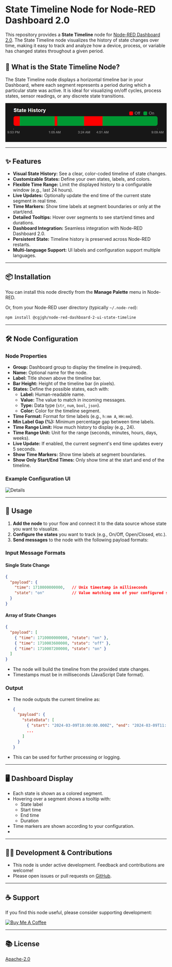 
# State Timeline Node for Node-RED Dashboard 2.0

This repository provides a **State Timeline** node for [Node-RED Dashboard 2.0](https://github.com/flowfuse/node-red-dashboard). The State Timeline node visualizes the history of state changes over time, making it easy to track and analyze how a device, process, or variable has changed states throughout a given period.

## 🚦 What is the State Timeline Node?

The State Timeline node displays a horizontal timeline bar in your Dashboard, where each segment represents a period during which a particular state was active. It is ideal for visualizing on/off cycles, process states, sensor readings, or any discrete state transitions.

![Overview](https://github.com/cgjgh/node-red-dashboard-2-ui-state-timeline/blob/40658aef518f54a6068e5eb9bfc79029e86b4c16/assets/overview.png?raw=true)

---

## ✨ Features

- **Visual State History:** See a clear, color-coded timeline of state changes.
- **Customizable States:** Define your own states, labels, and colors.
- **Flexible Time Range:** Limit the displayed history to a configurable window (e.g., last 24 hours).
- **Live Updates:** Optionally update the end time of the current state segment in real time.
- **Time Markers:** Show time labels at segment boundaries or only at the start/end.
- **Detailed Tooltips:** Hover over segments to see start/end times and durations.
- **Dashboard Integration:** Seamless integration with Node-RED Dashboard 2.0.
- **Persistent State:** Timeline history is preserved across Node-RED restarts.
- **Multi-language Support:** UI labels and configuration support multiple languages.

---

## 📦 Installation

You can install this node directly from the **Manage Palette** menu in Node-RED.

Or, from your Node-RED user directory (typically `~/.node-red`):

```sh
npm install @cgjgh/node-red-dashboard-2-ui-state-timeline
```

---

## 🛠️ Node Configuration

### Node Properties

- **Group:** Dashboard group to display the timeline in (required).
- **Name:** Optional name for the node.
- **Label:** Title shown above the timeline bar.
- **Bar Height:** Height of the timeline bar (in pixels).
- **States:** Define the possible states, each with:
  - **Label:** Human-readable name.
  - **Value:** The value to match in incoming messages.
  - **Type:** Data type (`str`, `num`, `bool`, `json`).
  - **Color:** Color for the timeline segment.
- **Time Format:** Format for time labels (e.g., `h:mm A`, `HH:mm`).
- **Min Label Gap (%):** Minimum percentage gap between time labels.
- **Time Range Limit:** How much history to display (e.g., 24).
- **Time Range Unit:** Unit for the range (seconds, minutes, hours, days, weeks).
- **Live Update:** If enabled, the current segment's end time updates every 5 seconds.
- **Show Time Markers:** Show time labels at segment boundaries.
- **Show Only Start/End Times:** Only show time at the start and end of the timeline.

### Example Configuration UI

![Details](https://github.com/cgjgh/node-red-dashboard-2-ui-state-timeline/blob/40658aef518f54a6068e5eb9bfc79029e86b4c16/assets/details.png?raw=true)

---

## 🔗 Usage

1. **Add the node** to your flow and connect it to the data source whose state you want to visualize.
2. **Configure the states** you want to track (e.g., On/Off, Open/Closed, etc.).
3. **Send messages** to the node with the following payload formats:

### Input Message Formats

#### Single State Change

```json
{
  "payload": {
    "time": 1710000000000,   // Unix timestamp in milliseconds
    "state": "on"            // Value matching one of your configured states
  }
}
```

#### Array of State Changes

```json
{
  "payload": [
    { "time": 1710000000000, "state": "on" },
    { "time": 1710003600000, "state": "off" },
    { "time": 1710007200000, "state": "on" }
  ]
}
```

- The node will build the timeline from the provided state changes.
- Timestamps must be in milliseconds (JavaScript Date format).

### Output

- The node outputs the current timeline as:
  ```json
  {
    "payload": {
      "stateData": [
        { "start": "2024-03-09T10:00:00.000Z", "end": "2024-03-09T11:00:00.000Z", "state": "on" },
        ...
      ]
    }
  }
  ```
- This can be used for further processing or logging.

---

## 🖥️ Dashboard Display

- Each state is shown as a colored segment.
- Hovering over a segment shows a tooltip with:
  - State label
  - Start time
  - End time
  - Duration
- Time markers are shown according to your configuration.
- 
---

## 🧑‍💻 Development & Contributions

- This node is under active development. Feedback and contributions are welcome!
- Please open issues or pull requests on [GitHub](https://github.com/cgjgh/node-red-dashboard-2-ui-state-timeline).

---

## ☕ Support

If you find this node useful, please consider supporting development:

[![Buy Me A Coffee](https://cdn.buymeacoffee.com/buttons/v2/arial-blue.png)](https://www.buymeacoffee.com/cgjgh)

---

## 📚 License

[Apache-2.0](LICENSE)

